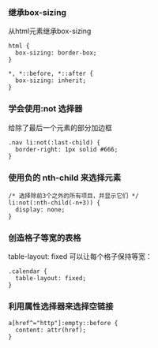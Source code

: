 ### **继承box-sizing**
从html元素继承box-sizing
``` 
html {
  box-sizing: border-box;
}

*, *::before, *::after {
  box-sizing: inherit;
}
```

### **学会使用:not 选择器**
给除了最后一个元素的部分加边框
```
.nav li:not(:last-child) {
  border-right: 1px solid #666;
}
```
### **使用负的 nth-child 来选择元素**
```
/* 选择除前3个之外的所有项目，并显示它们 */
li:not(:nth-child(-n+3)) {
  display: none;
}
```

### **创造格子等宽的表格**
table-layout: fixed 可以让每个格子保持等宽：
```
.calendar {
  table-layout: fixed;
}
```

### **利用属性选择器来选择空链接**
```
a[href^="http"]:empty::before {
  content: attr(href);
}
```


